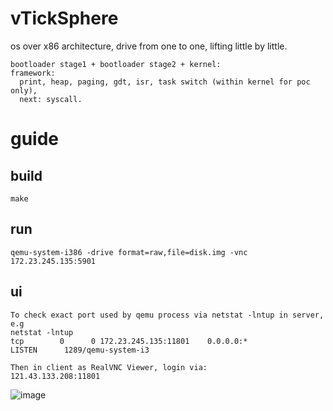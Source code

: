 # vTickSphere
os over x86 architecture, drive from one to one, lifting little by little.
```  
bootloader stage1 + bootloader stage2 + kernel:
framework: 
  print, heap, paging, gdt, isr, task switch (within kernel for poc only),
  next: syscall.
```

# guide
## build
```
make
```

## run
```
qemu-system-i386 -drive format=raw,file=disk.img -vnc 172.23.245.135:5901

```

## ui
```
To check exact port used by qemu process via netstat -lntup in server,
e.g
netstat -lntup
tcp        0      0 172.23.245.135:11801    0.0.0.0:*               LISTEN      1289/qemu-system-i3

Then in client as RealVNC Viewer, login via:
121.43.133.208:11801

```

![image](https://github.com/upempty/stepback-os/assets/52414719/4eacd75b-ade7-425d-b572-bb357733e71c)


